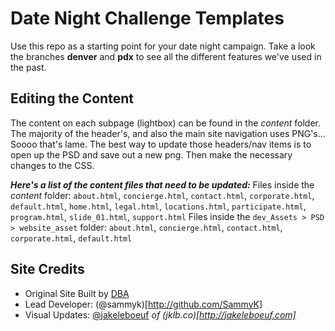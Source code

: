 Date Night Challenge Templates
===

Use this repo as a starting point for your date night campaign. Take a look the branches **denver** and **pdx** to see all the different features we've used in the past.

Editing the Content
-------------------

The content on each subpage (lightbox) can be found in the _content_ folder. 
The majority of the header's, and also the main site navigation uses PNG's... Soooo that's lame. The best way to update those headers/nav items is to open up the PSD and save out a new png. Then make the necessary changes to the CSS.


**_Here's a list of the content files that need to be updated:_**
Files inside the _content_ folder: `about.html`, `concierge.html`, `contact.html`, `corporate.html`, `default.html`, `home.html`, `legal.html`, `locations.html`, `participate.html`, `program.html`, `slide_01.html`, `support.html`
Files inside the `dev_Assets > PSD > website_asset` folder: `about.html`, `concierge.html`, `contact.html`, `corporate.html`, `default.html`

Site Credits
------------

- Original Site Built by [DBA](http://dbaworldwide.com)
- Lead Developer: (@sammyk)[http://github.com/SammyK]
- Visual Updates: [@jakeleboeuf](http://github.com/jakeleboeuf) _of (jklb.co)[http://jakeleboeuf.com]_

